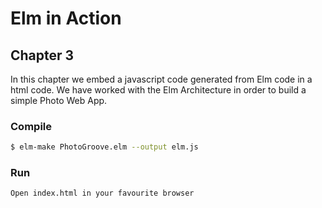 # Elm in Action
## Chapter 3
In this chapter we embed a javascript code generated from Elm code in a html code.
We have worked with the Elm Architecture in order to build a simple Photo Web App.

### Compile
```bash
$ elm-make PhotoGroove.elm --output elm.js
```

### Run
`Open index.html in your favourite browser`
